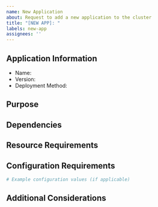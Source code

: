 ```yaml
---
name: New Application
about: Request to add a new application to the cluster
title: "[NEW APP]: "
labels: new-app
assignees: ''
---
```


## Application Information
- Name: <!-- Application name -->
- Version: <!-- Application version -->
- Deployment Method: <!-- Helm Chart, Kustomize, Raw Manifests, etc. -->

## Purpose
<!-- What is the purpose of this application and what benefits will it bring? -->

## Dependencies
<!-- Does this application depend on other applications in the cluster? -->

## Resource Requirements
<!-- What are the resource requirements for this application? -->

## Configuration Requirements
<!-- Describe key configuration options needed -->
```yaml
# Example configuration values (if applicable)

```

## Additional Considerations
<!-- Any security, storage, backup, or other considerations --> 